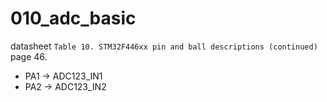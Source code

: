 # 010_adc_basic

datasheet `Table 10. STM32F446xx pin and ball descriptions (continued)` page 46.

- PA1 -> ADC123_IN1
- PA2 -> ADC123_IN2
